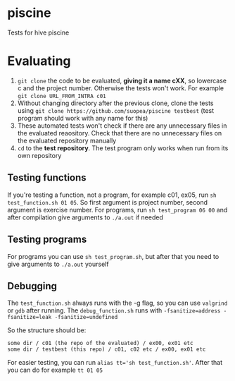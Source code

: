 # piscine

Tests for hive piscine


# Evaluating

1. `git clone` the code to be evaluated, **giving it a name cXX**, so lowercase c and the project number. Otherwise the tests won't work. For example `git clone URL_FROM_INTRA c01`
2. Without changing directory after the previous clone, clone the tests using `git clone https://github.com/suopea/piscine testbest` (test program should work with any name for this)
3. These automated tests won't check if there are any unnecessary files in the evaluated reaository. Check that there are no unnecessary files on the evaluated repository manually 
4. `cd` to the **test repository**. The test program only works when run from its own repository

## Testing functions

If you're testing a function, not a program, for example c01, ex05, run `sh test_function.sh 01 05`. So first argument is project number, second argument is exercise number. For programs, run `sh test_program 06 00` and after compilation give arguments to `./a.out` if needed

## Testing programs

For programs you can use `sh test_program.sh`, but after that you need to give arguments to `./a.out` yourself 

## Debugging

The `test_function.sh` always runs with the -g flag, so you can use `valgrind` or `gdb` after running. The `debug_function.sh` runs with `-fsanitize=address -fsanitize=leak -fsanitize=undefined`



So the structure should be:

``` 
some dir / c01 (the repo of the evaluated) / ex00, ex01 etc
some dir / testbest (this repo) / c01, c02 etc / ex00, ex01 etc
```

For easier testing, you can run `alias tt='sh test_function.sh'`. After that you can do for example `tt 01 05`
